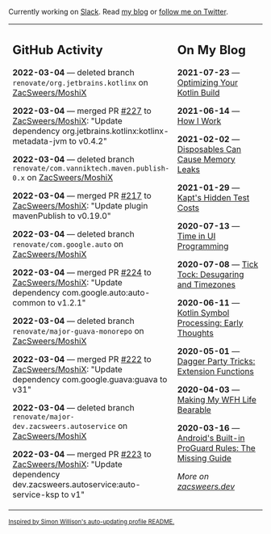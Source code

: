 Currently working on [Slack](https://slack.com/). Read [my blog](https://zacsweers.dev/) or [follow me on Twitter](https://twitter.com/ZacSweers).

<table><tr><td valign="top" width="60%">

## GitHub Activity
<!-- githubActivity starts -->
**2022-03-04** — deleted branch `renovate/org.jetbrains.kotlinx` on [ZacSweers/MoshiX](https://github.com/ZacSweers/MoshiX)

**2022-03-04** — merged PR [#227](https://github.com/ZacSweers/MoshiX/pull/227) to [ZacSweers/MoshiX](https://github.com/ZacSweers/MoshiX): "Update dependency org.jetbrains.kotlinx:kotlinx-metadata-jvm to v0.4.2"

**2022-03-04** — deleted branch `renovate/com.vanniktech.maven.publish-0.x` on [ZacSweers/MoshiX](https://github.com/ZacSweers/MoshiX)

**2022-03-04** — merged PR [#217](https://github.com/ZacSweers/MoshiX/pull/217) to [ZacSweers/MoshiX](https://github.com/ZacSweers/MoshiX): "Update plugin mavenPublish to v0.19.0"

**2022-03-04** — deleted branch `renovate/com.google.auto` on [ZacSweers/MoshiX](https://github.com/ZacSweers/MoshiX)

**2022-03-04** — merged PR [#224](https://github.com/ZacSweers/MoshiX/pull/224) to [ZacSweers/MoshiX](https://github.com/ZacSweers/MoshiX): "Update dependency com.google.auto:auto-common to v1.2.1"

**2022-03-04** — deleted branch `renovate/major-guava-monorepo` on [ZacSweers/MoshiX](https://github.com/ZacSweers/MoshiX)

**2022-03-04** — merged PR [#222](https://github.com/ZacSweers/MoshiX/pull/222) to [ZacSweers/MoshiX](https://github.com/ZacSweers/MoshiX): "Update dependency com.google.guava:guava to v31"

**2022-03-04** — deleted branch `renovate/major-dev.zacsweers.autoservice` on [ZacSweers/MoshiX](https://github.com/ZacSweers/MoshiX)

**2022-03-04** — merged PR [#223](https://github.com/ZacSweers/MoshiX/pull/223) to [ZacSweers/MoshiX](https://github.com/ZacSweers/MoshiX): "Update dependency dev.zacsweers.autoservice:auto-service-ksp to v1"
<!-- githubActivity ends -->
</td><td valign="top" width="40%">

## On My Blog
<!-- blog starts -->
**2021-07-23** — [Optimizing Your Kotlin Build](https://www.zacsweers.dev/optimizing-your-kotlin-build/)

**2021-06-14** — [How I Work](https://www.zacsweers.dev/how-i-work/)

**2021-02-02** — [Disposables Can Cause Memory Leaks](https://www.zacsweers.dev/disposables-can-cause-memory-leaks/)

**2021-01-29** — [Kapt's Hidden Test Costs](https://www.zacsweers.dev/kapts-hidden-test-costs/)

**2020-07-13** — [Time in UI Programming](https://www.zacsweers.dev/time-in-ui/)

**2020-07-08** — [Tick Tock: Desugaring and Timezones](https://www.zacsweers.dev/ticktock-desugaring-timezones/)

**2020-06-11** — [Kotlin Symbol Processing: Early Thoughts](https://www.zacsweers.dev/kotlin-symbol-processor-early-thoughts/)

**2020-05-01** — [Dagger Party Tricks: Extension Functions](https://www.zacsweers.dev/dagger-party-tricks-extension-functions/)

**2020-04-03** — [Making My WFH Life Bearable](https://www.zacsweers.dev/making-wfh-life-bearable/)

**2020-03-16** — [Android's Built-in ProGuard Rules: The Missing Guide](https://www.zacsweers.dev/android-proguard-rules/)
<!-- blog ends -->
_More on [zacsweers.dev](https://zacsweers.dev/)_
</td></tr></table>

<sub><a href="https://simonwillison.net/2020/Jul/10/self-updating-profile-readme/">Inspired by Simon Willison's auto-updating profile README.</a></sub>